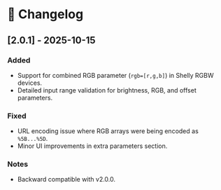 # 🧾 Changelog

## [2.0.1] - 2025-10-15
### Added
- Support for combined RGB parameter (`rgb=[r,g,b]`) in Shelly RGBW devices.
- Detailed input range validation for brightness, RGB, and offset parameters.

### Fixed
- URL encoding issue where RGB arrays were being encoded as `%5B...%5D`.
- Minor UI improvements in extra parameters section.

### Notes
- Backward compatible with v2.0.0.
